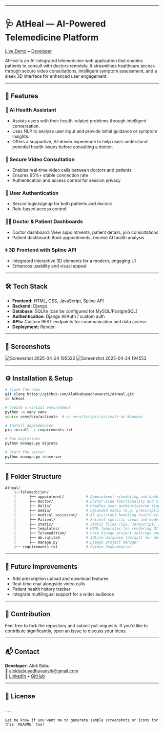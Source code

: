 

---


# 🩺 AtHeal — AI-Powered Telemedicine Platform

[Live Demo](https://atheal.onrender.com) • [Developer](https://github.com/Alokbabuyadhuvanshi)

AtHeal is an AI-integrated telemedicine web application that enables patients to consult with doctors remotely. It streamlines healthcare access through secure video consultations, intelligent symptom assessment, and a sleek 3D interface for enhanced user engagement.

---

## 🚀 Features

### 🔬 AI Health Assistant
- Assists users with their health-related problems through intelligent conversation.
- Uses NLP to analyze user input and provide initial guidance or symptom insights.
- Offers a supportive, AI-driven experience to help users understand potential health issues before consulting a doctor.

### 🎥 Secure Video Consultation
- Enables real-time video calls between doctors and patients
- Ensures 95%+ stable connection rate
- Authentication and access control for session privacy

### 🔐 User Authentication
- Secure login/signup for both patients and doctors
- Role-based access control

### 🧑‍⚕️ Doctor & Patient Dashboards
- Doctor dashboard: View appointments, patient details, join consultations
- Patient dashboard: Book appointments, receive AI health analysis

### 🌀 3D Frontend with Spline API
- Integrated interactive 3D elements for a modern, engaging UI
- Enhances usability and visual appeal

---

## 🛠️ Tech Stack

- **Frontend:** HTML, CSS, JavaScript, Spline API
- **Backend:** Django
- **Database:** SQLite (can be configured for MySQL/PostgreSQL)
- **Authentication:** Django AllAuth / custom auth
- **APIs:** Custom REST endpoints for communication and data access
- **Deployment:** Render

---

## 📸 Screenshots

![Screenshot 2025-04-24 195322](https://github.com/user-attachments/assets/2c1a4f69-992a-4b05-a8c5-6b8252aa19ad)
![Screenshot 2025-04-24 194553](https://github.com/user-attachments/assets/b526f1f1-d6f0-4ab3-8e59-86604d3cc5f0)




---

## ⚙️ Installation & Setup

```bash
# Clone the repo
git clone https://github.com/Alokbabuyadhuvanshi/AtHeal.git
cd AtHeal

# Create a virtual environment
python -m venv venv
source venv/bin/activate  # or venv\Scripts\activate on Windows

# Install dependencies
pip install -r requirements.txt

# Run migrations
python manage.py migrate

# Start the server
python manage.py runserver
```

---

## 📂 Folder Structure

```bash
Atheal/
    ├──Telemedition/
    |      ├── appointment/          # Appointment scheduling and booking logic
    |      ├── Doctor/               # Doctor-side functionality and views
    |      ├── Helio/                # Handles user authentication (login, logout, registration)
    |      ├── media/                # Uploaded media (e.g. prescriptions, reports)
    |      ├── medical_assistant/    # AI assistant handling health-related queries
    |      ├── Patient/              # Patient-specific views and models
    |      ├── static/               # Static files (CSS, JavaScript, images)
    |      ├── templates/            # HTML templates for rendering UI
    |      ├── Telemedition/         # Core Django project settings and URLs      
    |      ├── db.sqlite3            # SQLite database (default for dev)
    |      ├── manage.py             # Django project manager
    ├── requirements.txt             # Python dependencies

```

---

## 🧠 Future Improvements

- Add prescription upload and download features
- Real-time chat alongside video calls
- Patient health history tracker
- Integrate multilingual support for a wider audience

---

## 🤝 Contribution

Feel free to fork the repository and submit pull requests. If you'd like to contribute significantly, open an issue to discuss your ideas.

---

## 📬 Contact

**Developer:** Alok Babu  
📧 [alokbabuyadhuvanshi@gmail.com](mailto:alokbabuyadhuvanshi@gmail.com)  
🔗 [LinkedIn](https://linkedin.com/in/alok-babu) • [GitHub](https://github.com/Alokbabuyadhuvanshi)

---

## 📄 License
```

---

Let me know if you want me to generate sample screenshots or icons for this `README` too!
